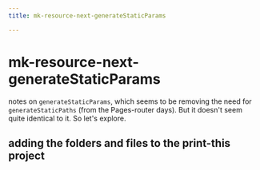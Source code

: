 ```yaml
---
title: mk-resource-next-generateStaticParams

---
```


# mk-resource-next-generateStaticParams

notes on `generateStaticParams`, which seems to be removing the need for `generateStaticPaths` (from the Pages-router days). But it doesn't seem quite identical to it. So let's explore.

## adding the folders and files to the print-this project

